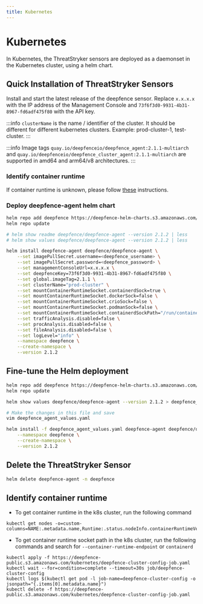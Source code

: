 ```yaml
---
title: Kubernetes
---
```


# Kubernetes

In Kubernetes, the ThreatStryker sensors are deployed as a daemonset in the Kubernetes cluster, using a helm chart.

## Quick Installation of ThreatStryker Sensors

Install and start the latest release of the deepfence sensor.  Replace `x.x.x.x` with the IP address of the Management Console and `73f6f3d0-9931-4b31-8967-fd6adf475f80` with the API key.

:::info
`clusterName` is the name / identifier of the cluster. It should be different for different kubernetes clusters. Example: prod-cluster-1, test-cluster.
:::

:::info
Image tags `quay.io/deepfenceio/deepfence_agent:2.1.1-multiarch` and `quay.io/deepfenceio/deepfence_cluster_agent:2.1.1-multiarch` are supported in amd64 and arm64/v8 architectures.
:::

### Identify container runtime
If container runtime is unknown, please follow [these](#identify-container-runtime-1) instructions.

### Deploy deepfence-agent helm chart
```bash
helm repo add deepfence https://deepfence-helm-charts.s3.amazonaws.com/enterprise
helm repo update

# helm show readme deepfence/deepfence-agent --version 2.1.2 | less
# helm show values deepfence/deepfence-agent --version 2.1.2 | less

helm install deepfence-agent deepfence/deepfence-agent \
    --set imagePullSecret.username=<deepfence_username> \
    --set imagePullSecret.password=<deepfence_password> \
    --set managementConsoleUrl=x.x.x.x \
    --set deepfenceKey=73f6f3d0-9931-4b31-8967-fd6adf475f80 \
    --set global.imageTag=2.1.1 \
    --set clusterName="prod-cluster" \
    --set mountContainerRuntimeSocket.containerdSock=true \
    --set mountContainerRuntimeSocket.dockerSock=false \
    --set mountContainerRuntimeSocket.crioSock=false \
    --set mountContainerRuntimeSocket.podmanSock=false \
    --set mountContainerRuntimeSocket.containerdSockPath="/run/containerd/containerd.sock" \
    --set trafficAnalysis.disabled=false \
    --set procAnalysis.disabled=false \
    --set fileAnalysis.disabled=false \
    --set logLevel="info" \
    --namespace deepfence \
    --create-namespace \
    --version 2.1.2
```

## Fine-tune the Helm deployment

```bash
helm repo add deepfence https://deepfence-helm-charts.s3.amazonaws.com/enterprise
helm repo update

helm show values deepfence/deepfence-agent --version 2.1.2 > deepfence_agent_values.yaml

# Make the changes in this file and save
vim deepfence_agent_values.yaml

helm install -f deepfence_agent_values.yaml deepfence-agent deepfence/deepfence-agent \
    --namespace deepfence \
    --create-namespace \
    --version 2.1.2
```

## Delete the ThreatStryker Sensor

```bash
helm delete deepfence-agent -n deepfence
```

## Identify container runtime
- To get container runtime in the k8s cluster, run the following command
```shell
kubectl get nodes -o=custom-columns=NAME:.metadata.name,Runtime:.status.nodeInfo.containerRuntimeVersion
```
- To get container runtime socket path in the k8s cluster, run the following commands and search for `--container-runtime-endpoint` or `containerd`
```shell
kubectl apply -f https://deepfence-public.s3.amazonaws.com/kubernetes/deepfence-cluster-config-job.yaml
kubectl wait --for=condition=complete --timeout=30s job/deepfence-cluster-config
kubectl logs $(kubectl get pod -l job-name=deepfence-cluster-config -o jsonpath="{.items[0].metadata.name}")
kubectl delete -f https://deepfence-public.s3.amazonaws.com/kubernetes/deepfence-cluster-config-job.yaml
```